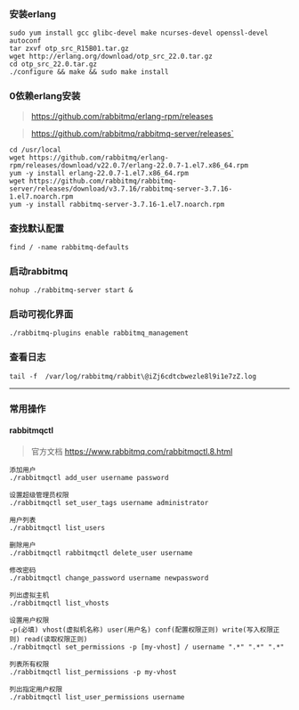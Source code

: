### 安装erlang
```
sudo yum install gcc glibc-devel make ncurses-devel openssl-devel autoconf
tar zxvf otp_src_R15B01.tar.gz
wget http://erlang.org/download/otp_src_22.0.tar.gz
cd otp_src_22.0.tar.gz
./configure && make && sudo make install
```
### 0依赖erlang安装

>https://github.com/rabbitmq/erlang-rpm/releases

>https://github.com/rabbitmq/rabbitmq-server/releases`

```
cd /usr/local
wget https://github.com/rabbitmq/erlang-rpm/releases/download/v22.0.7/erlang-22.0.7-1.el7.x86_64.rpm
yum -y install erlang-22.0.7-1.el7.x86_64.rpm
wget https://github.com/rabbitmq/rabbitmq-server/releases/download/v3.7.16/rabbitmq-server-3.7.16-1.el7.noarch.rpm
yum -y install rabbitmq-server-3.7.16-1.el7.noarch.rpm

```
### 查找默认配置
`find / -name rabbitmq-defaults`

### 启动rabbitmq
`nohup ./rabbitmq-server start &`

### 启动可视化界面
`./rabbitmq-plugins enable rabbitmq_management`

### 查看日志
`tail -f  /var/log/rabbitmq/rabbit\@iZj6cdtcbwezle8l9i1e7zZ.log`

---

### 常用操作
#### rabbitmqctl



>官方文档 https://www.rabbitmq.com/rabbitmqctl.8.html
```
添加用户
./rabbitmqctl add_user username password

设置超级管理员权限
./rabbitmqctl set_user_tags username administrator

用户列表
./rabbitmqctl list_users

删除用户
./rabbitmqctl rabbitmqctl delete_user username

修改密码
./rabbitmqctl change_password username newpassword

列出虚拟主机
./rabbitmqctl list_vhosts

设置用户权限
-p(必填) vhost(虚拟机名称) user(用户名) conf(配置权限正则) write(写入权限正则) read(读取权限正则)
./rabbitmqctl set_permissions -p [my-vhost] / username ".*" ".*" ".*"

列表所有权限
./rabbitmqctl list_permissions -p my-vhost

列出指定用户权限
./rabbitmqctl list_user_permissions username
```


